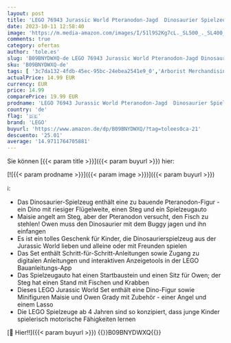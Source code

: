 ```yaml
---
layout: post
title: 'LEGO 76943 Jurassic World Pteranodon-Jagd  Dinosaurier Spielzeug  Set mit Dino Figur und Spielzeugauto für Jungen und Mädchen ab 4 Jahre'
date: 2023-10-11 12:58:40
image: 'https://m.media-amazon.com/images/I/51l9S2Kg7cL._SL500_._SL400_.jpg'
comments: true
category: ofertas
author: 'tole.es'
slug: 'B09BNYDWXQ-de LEGO 76943 Jurassic World Pteranodon-Jagd Dinosaurier...'
sku: 'B09BNYDWXQ-de'
tags: [ '3c7da132-4fdb-45ec-95bc-24ebea2541e9_0','Arborist Merchandising Root','Bauspielzeug & Konstruktionsspielzeug','Bauspielzeugsets','Custom Stores','LEGO','Self Service','Spielzeug','lego','🇩🇪', ]
actualPrice: 14.99 EUR
currency: EUR
price: 14.99
comparePrice: 19.99 EUR
prodname: 'LEGO 76943 Jurassic World Pteranodon-Jagd  Dinosaurier Spielzeug  Set mit Dino Figur und Spielzeugauto für Jungen und Mädchen ab 4 Jahre'
country: 'de'
flag: '🇩🇪'
brand: 'LEGO'
buyurl: 'https://www.amazon.de/dp/B09BNYDWXQ/?tag=tolees0ca-21'
descuento: '25.01'
average: '14.9711764705881'
---
```


Sie können [{{< param title >}}]({{< param buyurl >}}) hier:

[![{{< param prodname >}}]({{< param image >}})]({{< param buyurl >}})

ℹ️:

- Das Dinosaurier-Spielzeug enthält eine zu bauende Pteranodon-Figur - ein Dino mit riesiger Flügelweite, einen Steg und ein Spielzeugauto
- Maisie angelt am Steg, aber der Pteranodon versucht, den Fisch zu stehlen! Owen muss den Dinosaurier mit dem Buggy jagen und ihn einfangen
- Es ist ein tolles Geschenk für Kinder, die Dinosaurierspielzeug aus der Jurassic World lieben und alleine oder mit Freunden spielen
- Das Set enthält Schritt-für-Schritt-Anleitungen sowie Zugang zu digitalen Anleitungen und interaktiven Anzeigetools in der LEGO Bauanleitungs-App
- Das Spielzeugauto hat einen Startbaustein und einen Sitz für Owen; der Steg hat einen Stand mit Fischen und Krabben
- Dieses LEGO Jurassic World Set enthält eine Dino-Figur sowie Minifiguren Maisie und Owen Grady mit Zubehör - einer Angel und einem Lasso
- Die LEGO Spielzeuge ab 4 Jahren sind so konzipiert, dass junge Kinder spielerisch motorische Fähigkeiten lernen

[🛒 Hier!!]({{< param buyurl >}})
{{<world>}}B09BNYDWXQ{{</world>}}
